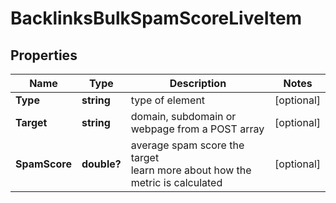 # BacklinksBulkSpamScoreLiveItem


## Properties

| Name | Type | Description | Notes |
|------------ | ------------- | ------------- | -------------|
**Type** | **string** | type of element |[optional]|
**Target** | **string** | domain, subdomain or webpage from a POST array |[optional]|
**SpamScore** | **double?** | average spam score the target<br>learn more about how the metric is calculated |[optional]|